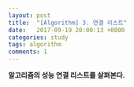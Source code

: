 ```yaml
---
layout: post
title:  "[Algorithm] 3. 연결 리스트"
date:   2017-09-19 20:00:13 +0800
categories: study
tags: algorithm
comments: 1
---
```

**알고리즘의 성능 연결 리스트를 살펴본다.**
